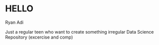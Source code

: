 # HELLO

Ryan Adi

Just a regular teen who want to create something irregular
Data Science Repository (excercise and comp)
